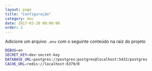 ```yaml
---
layout: page
title: "Configuração"
category: doc
date: 2017-03-20 00:00:00
order: 2
---
```


Adicione um arquivo `.env` com o seguinte conteúdo na raiz do projeto

```bash
DEBUG=on
SECRET_KEY=dev-secret-key
DATABASE_URL=postgres://postgres:postgres@localhost:5432/postgres
CACHE_URL=redis://localhost:6379/0
```
